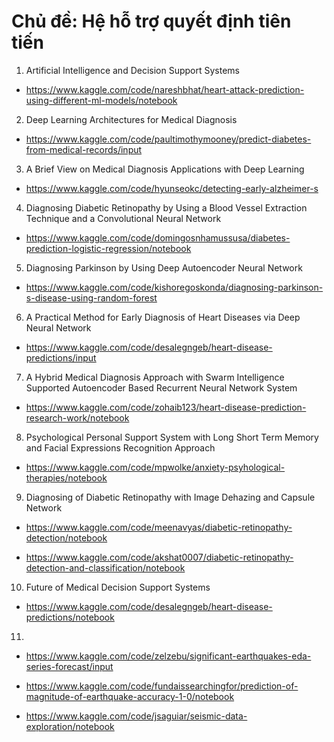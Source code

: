 
# Chủ đề: Hệ hỗ trợ quyết định tiên tiến

1. Artificial Intelligence and Decision Support Systems

+ https://www.kaggle.com/code/nareshbhat/heart-attack-prediction-using-different-ml-models/notebook


2. Deep Learning Architectures for Medical Diagnosis

+ https://www.kaggle.com/code/paultimothymooney/predict-diabetes-from-medical-records/input


3. A Brief View on Medical Diagnosis Applications with Deep Learning

+ https://www.kaggle.com/code/hyunseokc/detecting-early-alzheimer-s


4. Diagnosing Diabetic Retinopathy by Using a Blood Vessel Extraction Technique and a Convolutional Neural Network
+ https://www.kaggle.com/code/domingosnhamussusa/diabetes-prediction-logistic-regression/notebook


5. Diagnosing Parkinson by Using Deep Autoencoder Neural Network
+ https://www.kaggle.com/code/kishoregoskonda/diagnosing-parkinson-s-disease-using-random-forest


6. A Practical Method for Early Diagnosis of Heart Diseases via Deep Neural
Network
+ https://www.kaggle.com/code/desalegngeb/heart-disease-predictions/input

7. A Hybrid Medical Diagnosis Approach with Swarm Intelligence Supported Autoencoder Based Recurrent Neural Network System
+ https://www.kaggle.com/code/zohaib123/heart-disease-prediction-research-work/notebook


8. Psychological Personal Support System with Long Short Term Memory and Facial Expressions Recognition Approach
+ https://www.kaggle.com/code/mpwolke/anxiety-psyhological-therapies/notebook

9. Diagnosing of Diabetic Retinopathy with Image Dehazing and Capsule Network
+ https://www.kaggle.com/code/meenavyas/diabetic-retinopathy-detection/notebook

+ https://www.kaggle.com/code/akshat0007/diabetic-retinopathy-detection-and-classification/notebook 

10. Future of Medical Decision Support Systems
+ https://www.kaggle.com/code/desalegngeb/heart-disease-predictions/notebook

11. 

+ https://www.kaggle.com/code/zelzebu/significant-earthquakes-eda-series-forecast/input

+ https://www.kaggle.com/code/fundaissearchingfor/prediction-of-magnitude-of-earthquake-accuracy-1-0/notebook

+ https://www.kaggle.com/code/jsaguiar/seismic-data-exploration/notebook
